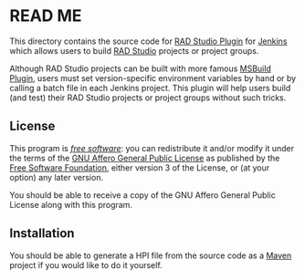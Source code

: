 # READ ME

This directory contains the source code for [RAD Studio Plugin][] for
[Jenkins][] which allows users to build [RAD Studio][] projects or project
groups.

Although RAD Studio projects can be built with more famous [MSBuild Plugin][],
users must set version-specific environment variables by hand or by calling
a batch file in each Jenkins project.
This plugin will help users build (and test) their RAD Studio projects or
project groups without such tricks.

[RAD Studio Plugin]: <https://wiki.jenkins-ci.org/display/JENKINS/RAD+Studio+Plugin>
[Jenkins]: <http://jenkins-ci.org/>
[RAD Studio]: <http://www.embarcadero.com/products/rad-studio>
[MSBuild Plugin]: <https://wiki.jenkins-ci.org/display/JENKINS/MSBuild+Plugin>

## License

This program is *[free software][]*: you can redistribute it and/or modify it
under the terms of the [GNU Affero General Public License][] as published by
the [Free Software Foundation][], either version 3 of the License, or (at your
option) any later version.

You should be able to receive a copy of the GNU Affero General Public License
along with this program.

[free software]: <http://www.gnu.org/philosophy/free-sw.html>
                 "What is free software?"
[GNU Affero General Public License]: <http://www.gnu.org/licenses/agpl.html>
[Free Software Foundation]: <http://www.fsf.org/>

## Installation

You should be able to generate a HPI file from the source code as a [Maven][]
project if you would like to do it yourself.

[Maven]: <http://maven.apache.org/>

